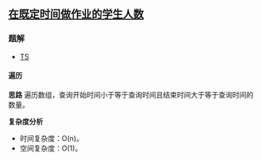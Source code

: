 ## [在既定时间做作业的学生人数](https://leetcode.cn/problems/number-of-students-doing-homework-at-a-given-time/)

### 题解
+ [TS](../../ts/1536/1450.ts)

#### 遍历
**思路**
遍历数组，查询开始时间小于等于查询时间且结束时间大于等于查询时间的数量。

**复杂度分析**
+ 时间复杂度：O(n)。
+ 空间复杂度：O(1)。